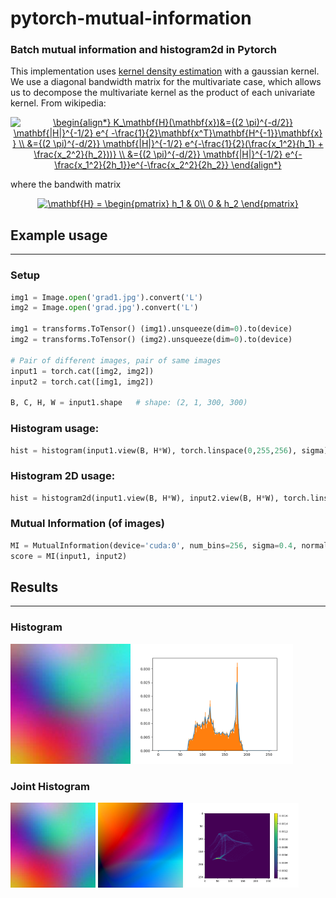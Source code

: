 # pytorch-mutual-information
### Batch mutual information and histogram2d in Pytorch

This implementation uses [kernel density estimation](https://en.wikipedia.org/wiki/Multivariate_kernel_density_estimation) with a gaussian kernel. We use a diagonal bandwidth matrix for the multivariate case, which allows us to decompose the multivariate kernel as the product of each univariate kernel. From wikipedia:

<p align="center">
<a href="https://www.codecogs.com/eqnedit.php?latex=\begin{align*}&space;K_\mathbf{H}(\mathbf{x})&={(2&space;\pi)^{-d/2}}&space;\mathbf{|H|}^{-1/2}&space;e^{&space;-\frac{1}{2}\mathbf{x^T}\mathbf{H^{-1}}\mathbf{x}&space;}&space;\\&space;&={(2&space;\pi)^{-d/2}}&space;\mathbf{|H|}^{-1/2}&space;e^{-\frac{1}{2}(\frac{x_1^2}{h_1}&space;&plus;&space;\frac{x_2^2}{h_2}))}&space;\\&space;&={(2&space;\pi)^{-d/2}}&space;\mathbf{|H|}^{-1/2}&space;e^{-\frac{x_1^2}{2h_1}}e^{-\frac{x_2^2}{2h_2}}&space;\end{align*}" target="_blank"><img src="https://latex.codecogs.com/svg.latex?\begin{align*}&space;K_\mathbf{H}(\mathbf{x})&={(2&space;\pi)^{-d/2}}&space;\mathbf{|H|}^{-1/2}&space;e^{&space;-\frac{1}{2}\mathbf{x^T}\mathbf{H^{-1}}\mathbf{x}&space;}&space;\\&space;&={(2&space;\pi)^{-d/2}}&space;\mathbf{|H|}^{-1/2}&space;e^{-\frac{1}{2}(\frac{x_1^2}{h_1}&space;&plus;&space;\frac{x_2^2}{h_2}))}&space;\\&space;&={(2&space;\pi)^{-d/2}}&space;\mathbf{|H|}^{-1/2}&space;e^{-\frac{x_1^2}{2h_1}}e^{-\frac{x_2^2}{2h_2}}&space;\end{align*}" title="\begin{align*} K_\mathbf{H}(\mathbf{x})&={(2 \pi)^{-d/2}} \mathbf{|H|}^{-1/2} e^{ -\frac{1}{2}\mathbf{x^T}\mathbf{H^{-1}}\mathbf{x} } \\ &={(2 \pi)^{-d/2}} \mathbf{|H|}^{-1/2} e^{-\frac{1}{2}(\frac{x_1^2}{h_1} + \frac{x_2^2}{h_2}))} \\ &={(2 \pi)^{-d/2}} \mathbf{|H|}^{-1/2} e^{-\frac{x_1^2}{2h_1}}e^{-\frac{x_2^2}{2h_2}} \end{align*}" /></a>
</p>

where the bandwith matrix

<p align="center">
<a href="https://www.codecogs.com/eqnedit.php?latex=\mathbf{H}&space;=&space;\begin{pmatrix}&space;h_1&space;&&space;0\\&space;0&space;&&space;h_2&space;\end{pmatrix}" target="_blank" align='center'><img src="https://latex.codecogs.com/svg.latex?\mathbf{H}&space;=&space;\begin{pmatrix}&space;h_1&space;&&space;0\\&space;0&space;&&space;h_2&space;\end{pmatrix}" title="\mathbf{H} = \begin{pmatrix} h_1 & 0\\ 0 & h_2 \end{pmatrix}" /></a>
</p>

## Example usage
---
### Setup
```python
img1 = Image.open('grad1.jpg').convert('L')
img2 = Image.open('grad.jpg').convert('L')

img1 = transforms.ToTensor() (img1).unsqueeze(dim=0).to(device)
img2 = transforms.ToTensor() (img2).unsqueeze(dim=0).to(device)

# Pair of different images, pair of same images
input1 = torch.cat([img2, img2])
input2 = torch.cat([img1, img2])

B, C, H, W = input1.shape   # shape: (2, 1, 300, 300)
```

### Histogram usage:
```python
hist = histogram(input1.view(B, H*W), torch.linspace(0,255,256), sigma)
```

### Histogram 2D usage:
```python
hist = histogram2d(input1.view(B, H*W), input2.view(B, H*W), torch.linspace(0,255,256), sigma)
```

### Mutual Information (of images)

```python
MI = MutualInformation(device='cuda:0', num_bins=256, sigma=0.4, normalize=True)
score = MI(input1, input2)
```

## Results
---
### Histogram 
<img src="grad.jpg" width="38%"/>
<img src="hist.png" width="51%"/>

### Joint Histogram
<img src="grad.jpg" width="27%"/>
<img src="grad1.jpg" width="27%"/>
<img src="jointhist.png" width="36%"/>
